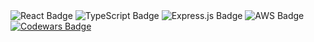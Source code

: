<img src="https://img.shields.io/badge/react-%2320232a.svg?style=for-the-badge&logo=react&logoColor=%2361DAFB" alt="React Badge" />
<img src="https://img.shields.io/badge/typescript-%23007ACC.svg?style=for-the-badge&logo=typescript&logoColor=white" alt="TypeScript Badge" />
<img src="https://img.shields.io/badge/express.js-%23404d59.svg?style=for-the-badge&logo=express&logoColor=%2361DAFB" alt="Express.js Badge" />
<img src="https://img.shields.io/badge/AWS-%23FF9900.svg?style=for-the-badge&logo=amazon-aws&logoColor=white" alt="AWS Badge" />
<a href="https://www.codewars.com/users/NataliUstinova">
  <img src="https://www.codewars.com/users/NataliUstinova/badges/large" alt="Codewars Badge" />
</a>

